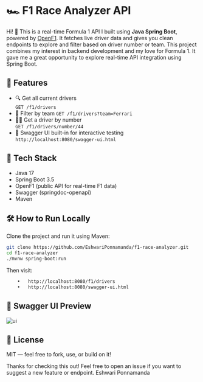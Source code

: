 # 🏎️ F1 Race Analyzer API
Hi! 👋 This is a real-time Formula 1 API I built using **Java Spring Boot**, powered by [OpenF1](https://openf1.org). It fetches live driver data and gives you clean endpoints to explore and filter based on driver number or team.
This project combines my interest in backend development and my love for Formula 1. It gave me a great opportunity to explore real-time API integration using Spring Boot.



## 🚀 Features
- 🔍 Get all current drivers  
  `GET /f1/drivers`
- 🏁 Filter by team 
  `GET /f1/drivers?team=Ferrari`
- 🧑‍✈️ Get a driver by number  
  `GET /f1/drivers/number/44`
- 📘 Swagger UI built-in for interactive testing  
  `http://localhost:8080/swagger-ui.html`


## 🧰 Tech Stack
- Java 17  
- Spring Boot 3.5  
- OpenF1 (public API for real-time F1 data)  
- Swagger (springdoc-openapi)  
- Maven


## 🛠️ How to Run Locally
Clone the project and run it using Maven:
```bash
git clone https://github.com/EshwariPonnamanda/f1-race-analyzer.git
cd f1-race-analyzer
./mvnw spring-boot:run
```

Then visit:

```bash
	•	http://localhost:8080/f1/drivers
	•	http://localhost:8080/swagger-ui.html
```

## 📸 Swagger UI Preview
![ui](https://github.com/user-attachments/assets/c3e6b392-03bb-4671-842d-726d6783bf98)

## 📄 License
MIT — feel free to fork, use, or build on it!

Thanks for checking this out! Feel free to open an issue if you want to suggest a new feature or endpoint.
Eshwari Ponnamanda



